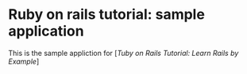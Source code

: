 # Ruby on rails tutorial: sample application

This is the sample appliction for [*Tuby on Rails Tutorial: Learn Rails by Example*]